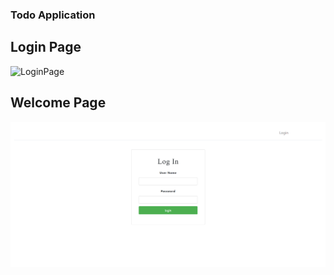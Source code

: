 ### Todo Application

## Login Page


![LoginPage](https://github.com/gopikrishnannm/TodoApplication/assets/105480817/453d3c9c-8970-42fc-a1af-e90329d08e9b)


## Welcome Page

![WelcomePage](https://github.com/gopikrishnannm/TodoApplication/blob/main/Frontend-react-for-todo-app/UI/LoginPage.png)
